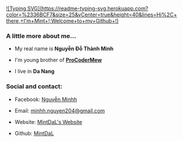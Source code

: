 [![Typing SVG](https://readme-typing-svg.herokuapp.com?color=%2336BCF7&size=25&vCenter=true&height=40&lines=Hi%2C+ there,+I'm+Mint+!;Welcome+to+my+Github+!)](https://git.io/typing-svg)



### A little more about me...

 - My real name is **Nguyễn Đỗ Thành Minh**

 - I'm young brother of **[ProCoderMew](https://github.com/ProCoderMew)**

 - I live in **Da Nang**


### Social and contact:

 - Facebook: [Nguyễn Minhh](https://facebook.com/MyNameIsMintDaL)

 -  Email: [minhh.nguyen204@gmail.com](mailto:minhh.nguyen204@gmail.com)
 
 - Website: [MintDaL's Website](https://mint.bio.link)

 - Github: [MintDaL](https://glitch.com/MintDaL)


